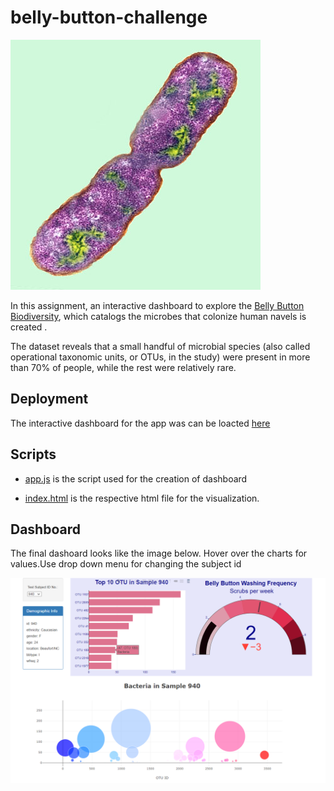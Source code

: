 # belly-button-challenge

![Image](Images/bacteria.jpg)


In this assignment, an interactive dashboard to explore the [Belly Button Biodiversity](http://robdunnlab.com/projects/), which catalogs the microbes that colonize human navels is created .

The dataset reveals that a small handful of microbial species (also called operational taxonomic units, or OTUs, in the study) were present in more than 70% of people, while the rest were relatively rare.
## Deployment 

The interactive dashboard for the app was can be loacted [here](https://rimpledabas.github.io/belly-button-challenge/)

## Scripts 

- [app.js](https://github.com/RimpleDabas/belly-button-challenge/blob/main/static/js/app.js) is the script used for the creation of dashboard

- [index.html](https://github.com/RimpleDabas/belly-button-challenge/blob/main/index.html) is the respective html file for the visualization.


## Dashboard 

The final dashoard looks like the image below. Hover over the charts for values.Use drop down menu for changing the subject id

 ![image](Images/final_dashboard.png)

